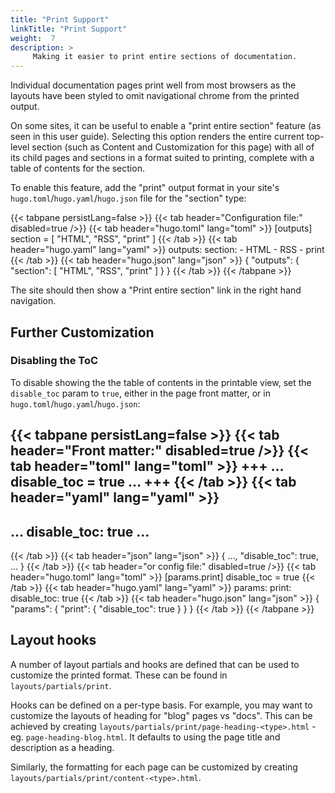 ```yaml
---
title: "Print Support"
linkTitle: "Print Support"
weight:  7
description: >
     Making it easier to print entire sections of documentation.
---
```


Individual documentation pages print well from most browsers as the layouts have been styled to omit navigational chrome from the printed output.

On some sites, it can be useful to enable a "print entire section" feature (as seen in this user guide).  Selecting this option renders the entire current top-level section (such as Content and Customization for this page) with all of its child pages and sections in a format suited to printing, complete with a table of contents for the section.

To enable this feature, add the "print" output format in your site's `hugo.toml`/`hugo.yaml`/`hugo.json` file for the "section" type:

{{< tabpane persistLang=false >}}
{{< tab header="Configuration file:" disabled=true />}}
{{< tab header="hugo.toml" lang="toml" >}}
[outputs]
section = [ "HTML", "RSS", "print" ]
{{< /tab >}}
{{< tab header="hugo.yaml" lang="yaml" >}}
outputs:
  section:
    - HTML
    - RSS
    - print
{{< /tab >}}
{{< tab header="hugo.json" lang="json" >}}
{
  "outputs": {
    "section": [
      "HTML",
      "RSS",
      "print"
    ]
  }
}
{{< /tab >}}
{{< /tabpane >}}

The site should then show a "Print entire section" link in the right hand navigation.

## Further Customization

### Disabling the ToC

To disable showing the the table of contents in the printable view, set the `disable_toc` param to `true`, either in the page front matter, or in `hugo.toml`/`hugo.yaml`/`hugo.json`:

{{< tabpane persistLang=false >}}
{{< tab header="Front matter:" disabled=true />}}
{{< tab header="toml" lang="toml" >}}
+++
…
disable_toc = true
…
+++
{{< /tab >}}
{{< tab header="yaml" lang="yaml" >}}
---
…
disable_toc: true
…
---
{{< /tab >}}
{{< tab header="json" lang="json" >}}
{
  …,
  "disable_toc": true,
  …
}
{{< /tab >}}
{{< tab header="or config file:" disabled=true />}}
{{< tab header="hugo.toml" lang="toml" >}}
[params.print]
disable_toc = true
{{< /tab >}}
{{< tab header="hugo.yaml" lang="yaml" >}}
params:
  print:
    disable_toc: true
{{< /tab >}}
{{< tab header="hugo.json" lang="json" >}}
{
  "params": {
    "print": {
      "disable_toc": true
    }
  }
}
{{< /tab >}}
{{< /tabpane >}}

## Layout hooks

A number of layout partials and hooks are defined that can be used to customize the printed format.  These can be found in `layouts/partials/print`.

Hooks can be defined on a per-type basis.  For example, you may want to customize the layouts of heading for "blog" pages vs "docs". This can be achieved by creating `layouts/partials/print/page-heading-<type>.html` - eg. `page-heading-blog.html`.  It defaults to using the page title and description as a heading.

Similarly, the formatting for each page can be customized by creating `layouts/partials/print/content-<type>.html`.




